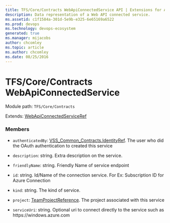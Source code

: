 ```yaml
---
title: TFS/Core/Contracts WebApiConnectedService API | Extensions for Azure DevOps Services
description: Data representation of a Web API connected service.
ms.assetid: c1f1584a-301d-5e9b-e325-6e65169a6522
ms.prod: devops
ms.technology: devops-ecosystem
generated: true
ms.manager: mijacobs
author: chcomley
ms.topic: article
ms.author: chcomley
ms.date: 08/25/2016
---
```


# TFS/Core/Contracts WebApiConnectedService

Module path: `TFS/Core/Contracts`

Extends: [WebApiConnectedServiceRef](../../../tfs/distributedtask/contracts/webapiconnectedserviceref.md)

### Members

* `authenticatedBy`: [VSS_Common_Contracts.IdentityRef](../../../VSS/WebApi/Contracts/IdentityRef.md). The user who did the OAuth authentication to created this service

* `description`: string. Extra description on the service.

* `friendlyName`: string. Friendly Name of service endpoint

* `id`: string. Id/Name of the connection service. For Ex: Subscription ID for Azure Connection

* `kind`: string. The kind of service.

* `project`: [TeamProjectReference](../../../TFS/DistributedTask/Contracts/TeamProjectReference.md). The project associated with this service

* `serviceUri`: string. Optional uri to connect directly to the service such as https:\//windows.azure.com

